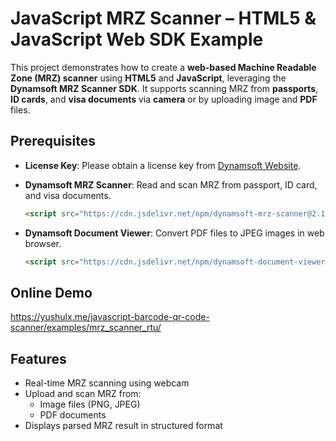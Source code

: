 # JavaScript MRZ Scanner – HTML5 & JavaScript Web SDK Example

This project demonstrates how to create a **web-based Machine Readable Zone (MRZ) scanner** using **HTML5** and **JavaScript**, leveraging the **Dynamsoft MRZ Scanner SDK**. It supports scanning MRZ from **passports**, **ID cards**, and **visa documents** via **camera** or by uploading image and **PDF** files.

## Prerequisites
- **License Key**: Please obtain a license key from [Dynamsoft Website](https://www.dynamsoft.com/customer/license/trialLicense/?product=dcv&package=cross-platform).
- **Dynamsoft MRZ Scanner**: Read and scan MRZ from passport, ID card, and visa documents.
    
    ```html
    <script src="https://cdn.jsdelivr.net/npm/dynamsoft-mrz-scanner@2.1.0/dist/mrz-scanner.bundle.js"></script>
    ```
    
- **Dynamsoft Document Viewer**: Convert PDF files to JPEG images in web browser.
    
    ```html
    <script src="https://cdn.jsdelivr.net/npm/dynamsoft-document-viewer@latest/dist/ddv.js"></script>
    ```

## Online Demo
https://yushulx.me/javascript-barcode-qr-code-scanner/examples/mrz_scanner_rtu/

## Features
- Real-time MRZ scanning using webcam
- Upload and scan MRZ from:
    - Image files (PNG, JPEG)
    - PDF documents
- Displays parsed MRZ result in structured format